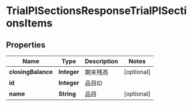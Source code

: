 

# TrialPlSectionsResponseTrialPlSectionsItems

## Properties

Name | Type | Description | Notes
------------ | ------------- | ------------- | -------------
**closingBalance** | **Integer** | 期末残高 |  [optional]
**id** | **Integer** | 品目ID | 
**name** | **String** | 品目 |  [optional]



